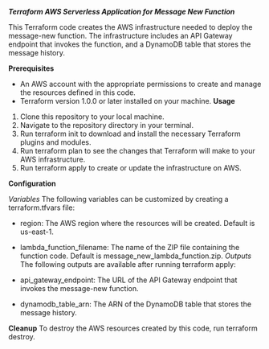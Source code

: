 ***Terraform AWS Serverless Application for Message New Function***

This Terraform code creates the AWS infrastructure needed to deploy the message-new function. The infrastructure includes an API Gateway endpoint that invokes the function, and a DynamoDB table that stores the message history.

**Prerequisites**

- An AWS account with the appropriate permissions to create and manage the resources defined in this code.
- Terraform version 1.0.0 or later installed on your machine.
**Usage**
1. Clone this repository to your local machine.
2. Navigate to the repository directory in your terminal.
3. Run terraform init to download and install the necessary Terraform plugins and modules.
4. Run terraform plan to see the changes that Terraform will make to your AWS infrastructure.
5. Run terraform apply to create or update the infrastructure on AWS.

**Configuration**

*Variables*
The following variables can be customized by creating a terraform.tfvars file:

- region: The AWS region where the resources will be created. Default is us-east-1.
- lambda_function_filename: The name of the ZIP file containing the function code. Default is message_new_lambda_function.zip.
*Outputs*
The following outputs are available after running terraform apply:

- api_gateway_endpoint: The URL of the API Gateway endpoint that invokes the message-new function.
- dynamodb_table_arn: The ARN of the DynamoDB table that stores the message history.

**Cleanup**
To destroy the AWS resources created by this code, run terraform destroy.

